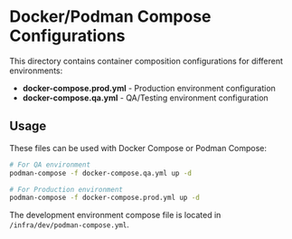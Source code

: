 # Docker/Podman Compose Configurations

This directory contains container composition configurations for different environments:

- **docker-compose.prod.yml** - Production environment configuration
- **docker-compose.qa.yml** - QA/Testing environment configuration

## Usage

These files can be used with Docker Compose or Podman Compose:

```bash
# For QA environment
podman-compose -f docker-compose.qa.yml up -d

# For Production environment
podman-compose -f docker-compose.prod.yml up -d
```

The development environment compose file is located in `/infra/dev/podman-compose.yml`.